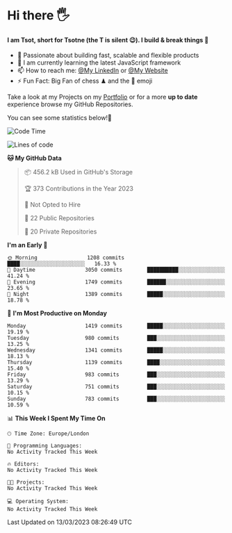 # Hi there :raised_hand_with_fingers_splayed:
#### I am Tsot, short for Tsotne (the T is silent :wink:). I build & break things :space_invader:
- :telescope: Passionate about building fast, scalable and flexible products
- :seedling: I am currently learning the latest JavaScript framework 
- :mailbox: How to reach me: [@My LinkedIn](https://www.linkedin.com/in/tsotne-gvadzabia/) or [@My Website](https://tsotne.co.uk/contact)
- :zap: Fun Fact: Big Fan of chess ♟ and the 👾 emoji

Take a look at my Projects on my [Portfolio](https://tsotne.co.uk/) or for a more **up to date** experience browse my GitHub Repositories.

You can see some statistics below!:space_invader:
<!--START_SECTION:waka-->
![Code Time](http://img.shields.io/badge/Code%20Time-761%20hrs%202%20mins-blue)

![Lines of code](https://img.shields.io/badge/From%20Hello%20World%20I%27ve%20Written-4.3%20million%20lines%20of%20code-blue)

**🐱 My GitHub Data** 

> 📦 456.2 kB Used in GitHub's Storage 
 > 
> 🏆 373 Contributions in the Year 2023
 > 
> 🚫 Not Opted to Hire
 > 
> 📜 22 Public Repositories 
 > 
> 🔑 20 Private Repositories 
 > 
**I'm an Early 🐤** 

```text
🌞 Morning                1208 commits        ████░░░░░░░░░░░░░░░░░░░░░   16.33 % 
🌆 Daytime                3050 commits        ██████████░░░░░░░░░░░░░░░   41.24 % 
🌃 Evening                1749 commits        ██████░░░░░░░░░░░░░░░░░░░   23.65 % 
🌙 Night                  1389 commits        █████░░░░░░░░░░░░░░░░░░░░   18.78 % 
```
📅 **I'm Most Productive on Monday** 

```text
Monday                   1419 commits        █████░░░░░░░░░░░░░░░░░░░░   19.19 % 
Tuesday                  980 commits         ███░░░░░░░░░░░░░░░░░░░░░░   13.25 % 
Wednesday                1341 commits        █████░░░░░░░░░░░░░░░░░░░░   18.13 % 
Thursday                 1139 commits        ████░░░░░░░░░░░░░░░░░░░░░   15.40 % 
Friday                   983 commits         ███░░░░░░░░░░░░░░░░░░░░░░   13.29 % 
Saturday                 751 commits         ███░░░░░░░░░░░░░░░░░░░░░░   10.15 % 
Sunday                   783 commits         ███░░░░░░░░░░░░░░░░░░░░░░   10.59 % 
```


📊 **This Week I Spent My Time On** 

```text
🕑︎ Time Zone: Europe/London

💬 Programming Languages: 
No Activity Tracked This Week

🔥 Editors: 
No Activity Tracked This Week

🐱‍💻 Projects: 
No Activity Tracked This Week

💻 Operating System: 
No Activity Tracked This Week
```


 Last Updated on 13/03/2023 08:26:49 UTC
<!--END_SECTION:waka-->
